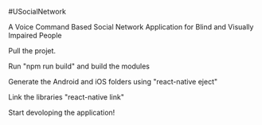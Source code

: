 #USocialNetwork

A Voice Command Based Social Network Application for Blind and Visually Impaired People

Pull the projet.

Run "npm run build" and build the modules

Generate the Android and iOS folders using "react-native eject"

Link the libraries "react-native link"

Start devoloping the application!
